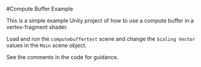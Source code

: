#Compute Buffer Example

This is a simple example Unity project of how to use a compute buffer in a vertex-fragment shader.

Load and run the `computebuffertest` scene and change the `Scaling Vector` values in the `Main` scene object.

See the comments in the code for guidance.